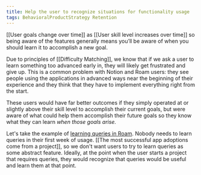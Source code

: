 ```yaml
---
title: Help the user to recognize situations for functionality usage
tags: BehavioralProductStrategy Retention
---
```

[[User goals change over time]] as [[User skill level increases over time]] so being aware of the features generally means you’ll be aware of when you should learn it to accomplish a new goal.

Due to principles of [[Difficulty Matching]], we know that if we ask a user to learn something too advanced early in, they will likely get frustrated and give up. This is a common problem with Notion and Roam users: they see people using the applications in advanced ways near the beginning of their experience and they think that they have to implement everything right from the start.

These users would have far better outcomes if they simply operated at or slightly above their skill level to accomplish their current goals, but were aware of what could help them accomplish their future goals so they know what they can learn *when those goals arise.*

Let's take the example of [learning queries in Roam](https://www.youtube.com/watch?v=LJZBGJOzhUY). Nobody needs to learn queries in their first week of usage. [[The most successful app adoptions come from a project]], so we don't want users to try to learn queries as some abstract feature. Ideally, at the point when the user starts a project that requires queries, they would recognize that queries would be useful and learn them at that point.